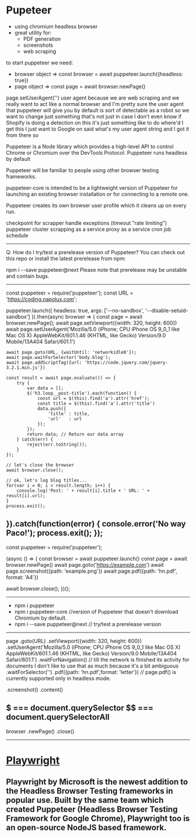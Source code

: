 Pupeteer
========

- using chromium headless browser
- great utility for:
  - PDF generation
  - screenshots
  - web scraping



to start puppeteer we need:
- browser object  =>    const browser = await puppeteer.launch({headless: true})
- page object     =>    const page = await browser.newPage()

page.setUserAgent('')
user
agent because we are web scraping and we
really want to act like a normal browser
and I'm pretty sure the user agent that
puppeteer will give you by default is
sort of detectable as a robot so we want
to change
just something that's not just in case I
don't even know if Shopify is doing a
detection on this it's just something
like to do where'd I get this I just
want to Google on said what's my user
agent string and I got it from there so





Puppeteer is a Node library which provides a high-level API to control Chrome or Chromium over the DevTools Protocol. Puppeteer runs headless by default

Puppeteer will be familiar to people using other browser testing frameworks.

puppeteer-core is intended to be a lightweight version of Puppeteer for launching an existing browser installation or for connecting to a remote one.

Puppeteer creates its own browser user profile which it cleans up on every run.


checkpoint for scrapper
handle exceptions (timeout "rate limiting")
puppeteer cluster
scrapping as a service
proxy as a service
cron job schedule

-------------------------------------------------------------------------------

Q: How do I try/test a prerelease version of Puppeteer?
You can check out this repo or install the latest prerelease from npm:

npm i --save puppeteer@next
Please note that prerelease may be unstable and contain bugs.

-----------------------------------------------------------------------------------------------------------------------------------
const puppeteer = require('puppeteer');
const URL = 'https://coding.napolux.com';

puppeteer.launch({ headless: true, args: ['--no-sandbox', '--disable-setuid-sandbox'] }).then(async browser => {
    const page = await browser.newPage();
    await page.setViewport({width: 320, height: 600})
    await page.setUserAgent('Mozilla/5.0 (iPhone; CPU iPhone OS 9_0_1 like Mac OS X) AppleWebKit/601.1.46 (KHTML, like Gecko) Version/9.0 Mobile/13A404 Safari/601.1')

    await page.goto(URL, {waitUntil: 'networkidle0'});
    await page.waitForSelector('body.blog');
    await page.addScriptTag({url: 'https://code.jquery.com/jquery-3.2.1.min.js'})

    const result = await page.evaluate(() => {
        try {
            var data = [];
            $('h3.loop__post-title').each(function() {
                const url = $(this).find('a').attr('href');
                const title = $(this).find('a').attr('title')
                data.push({
                    'title' : title,
                    'url'   : url
                });
            });
            return data; // Return our data array
        } catch(err) {
            reject(err.toString());
        }
    });

    // let's close the browser
    await browser.close();

    // ok, let's log blog titles...
    for(var i = 0; i < result.length; i++) {
        console.log('Post: ' + result[i].title + ' URL: ' + result[i].url);
    }
    process.exit();
}).catch(function(error) {
    console.error('No way Paco!');
    process.exit();
});
-----------------------------------------------------------------------------------------------------------------------------------
const puppeteer = require('puppeteer');

(async () => {
  const browser = await puppeteer.launch()
  const page = await browser.newPage()
  await page.goto('https://example.com')
  await page.screenshot({path: 'example.png'})
  await page.pdf({path: 'hn.pdf', format: 'A4'})

  await browser.close();
})();

-----------------------------------------------------------------------------------------------------------------------------------
- npm i puppeteer
- npm i puppeteer-core //version of Puppeteer that doesn't download Chromium by default.
- npm i --save puppeteer@next // try/test a prerelease version


-----------------------------------------------------------------------------------------------------------------------------------
page
.goto(URL)
.setViewport({width: 320, height: 600})
.setUserAgent('Mozilla/5.0 (iPhone; CPU iPhone OS 9_0_1 like Mac OS X) AppleWebKit/601.1.46 (KHTML, like Gecko) Version/9.0 Mobile/13A404 Safari/601.1')
.waitForNavigation() // till the network is finished its activity for documents I don't like to use that as much because it's a bit
ambiguous 
.waitForSelector('')
.pdf({path: 'hn.pdf',format: 'letter'})   // page.pdf() is currently supported only in headless mode.

.screenshot()
.content()

$ === document.querySelector
$$ === document.querySelectorAll
-----------------------------------------------------------------------------------------------------------------------------------
browser
.newPage()
.close()




-----------------------------------------------------------------------------
[Playwright]()
===
Playwright by Microsoft is the newest addition to the Headless Browser Testing frameworks in popular use. Built by the same team which created Puppeteer (Headless Browser Testing Framework for Google Chrome), Playwright too is an open-source NodeJS based framework.
-----------------------------------------------------------------------------
